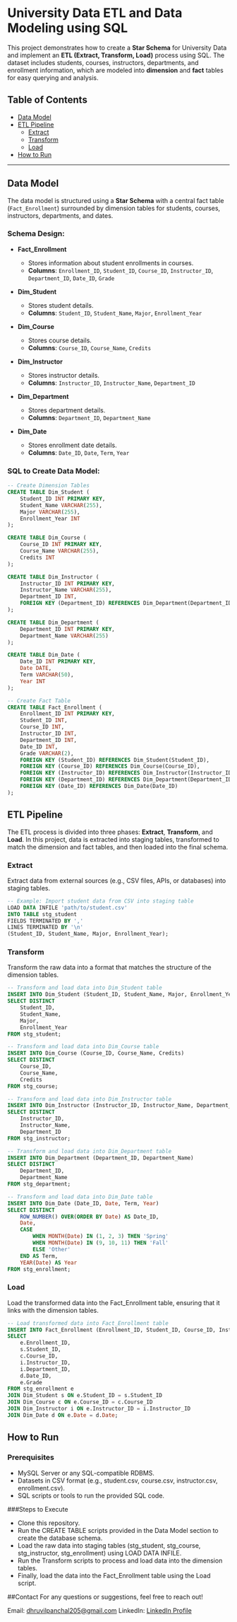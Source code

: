 # University Data ETL and Data Modeling using SQL

This project demonstrates how to create a **Star Schema** for University Data and implement an **ETL (Extract, Transform, Load)** process using SQL. The dataset includes students, courses, instructors, departments, and enrollment information, which are modeled into **dimension** and **fact** tables for easy querying and analysis.

## Table of Contents
- [Data Model](#data-model)
- [ETL Pipeline](#etl-pipeline)
  - [Extract](#extract)
  - [Transform](#transform)
  - [Load](#load)
- [How to Run](#how-to-run)

---

## Data Model

The data model is structured using a **Star Schema** with a central fact table (`Fact_Enrollment`) surrounded by dimension tables for students, courses, instructors, departments, and dates.

### Schema Design:

- **Fact_Enrollment**
    - Stores information about student enrollments in courses.
    - **Columns**: `Enrollment_ID`, `Student_ID`, `Course_ID`, `Instructor_ID`, `Department_ID`, `Date_ID`, `Grade`

- **Dim_Student**
    - Stores student details.
    - **Columns**: `Student_ID`, `Student_Name`, `Major`, `Enrollment_Year`

- **Dim_Course**
    - Stores course details.
    - **Columns**: `Course_ID`, `Course_Name`, `Credits`

- **Dim_Instructor**
    - Stores instructor details.
    - **Columns**: `Instructor_ID`, `Instructor_Name`, `Department_ID`

- **Dim_Department**
    - Stores department details.
    - **Columns**: `Department_ID`, `Department_Name`

- **Dim_Date**
    - Stores enrollment date details.
    - **Columns**: `Date_ID`, `Date`, `Term`, `Year`

### SQL to Create Data Model:

```sql
-- Create Dimension Tables
CREATE TABLE Dim_Student (
    Student_ID INT PRIMARY KEY,
    Student_Name VARCHAR(255),
    Major VARCHAR(255),
    Enrollment_Year INT
);

CREATE TABLE Dim_Course (
    Course_ID INT PRIMARY KEY,
    Course_Name VARCHAR(255),
    Credits INT
);

CREATE TABLE Dim_Instructor (
    Instructor_ID INT PRIMARY KEY,
    Instructor_Name VARCHAR(255),
    Department_ID INT,
    FOREIGN KEY (Department_ID) REFERENCES Dim_Department(Department_ID)
);

CREATE TABLE Dim_Department (
    Department_ID INT PRIMARY KEY,
    Department_Name VARCHAR(255)
);

CREATE TABLE Dim_Date (
    Date_ID INT PRIMARY KEY,
    Date DATE,
    Term VARCHAR(50),
    Year INT
);

-- Create Fact Table
CREATE TABLE Fact_Enrollment (
    Enrollment_ID INT PRIMARY KEY,
    Student_ID INT,
    Course_ID INT,
    Instructor_ID INT,
    Department_ID INT,
    Date_ID INT,
    Grade VARCHAR(2),
    FOREIGN KEY (Student_ID) REFERENCES Dim_Student(Student_ID),
    FOREIGN KEY (Course_ID) REFERENCES Dim_Course(Course_ID),
    FOREIGN KEY (Instructor_ID) REFERENCES Dim_Instructor(Instructor_ID),
    FOREIGN KEY (Department_ID) REFERENCES Dim_Department(Department_ID),
    FOREIGN KEY (Date_ID) REFERENCES Dim_Date(Date_ID)
);
```

## ETL Pipeline

The ETL process is divided into three phases: **Extract**, **Transform**, and **Load**. In this project, data is extracted into staging tables, transformed to match the dimension and fact tables, and then loaded into the final schema.

### Extract

Extract data from external sources (e.g., CSV files, APIs, or databases) into staging tables.

```sql
-- Example: Import student data from CSV into staging table
LOAD DATA INFILE 'path/to/student.csv'
INTO TABLE stg_student
FIELDS TERMINATED BY ','
LINES TERMINATED BY '\n'
(Student_ID, Student_Name, Major, Enrollment_Year);
```

### Transform

Transform the raw data into a format that matches the structure of the dimension tables.

```sql
-- Transform and load data into Dim_Student table
INSERT INTO Dim_Student (Student_ID, Student_Name, Major, Enrollment_Year)
SELECT DISTINCT
    Student_ID,
    Student_Name,
    Major,
    Enrollment_Year
FROM stg_student;

-- Transform and load data into Dim_Course table
INSERT INTO Dim_Course (Course_ID, Course_Name, Credits)
SELECT DISTINCT
    Course_ID,
    Course_Name,
    Credits
FROM stg_course;

-- Transform and load data into Dim_Instructor table
INSERT INTO Dim_Instructor (Instructor_ID, Instructor_Name, Department_ID)
SELECT DISTINCT
    Instructor_ID,
    Instructor_Name,
    Department_ID
FROM stg_instructor;

-- Transform and load data into Dim_Department table
INSERT INTO Dim_Department (Department_ID, Department_Name)
SELECT DISTINCT
    Department_ID,
    Department_Name
FROM stg_department;

-- Transform and load data into Dim_Date table
INSERT INTO Dim_Date (Date_ID, Date, Term, Year)
SELECT DISTINCT
    ROW_NUMBER() OVER(ORDER BY Date) AS Date_ID,
    Date,
    CASE
        WHEN MONTH(Date) IN (1, 2, 3) THEN 'Spring'
        WHEN MONTH(Date) IN (9, 10, 11) THEN 'Fall'
        ELSE 'Other'
    END AS Term,
    YEAR(Date) AS Year
FROM stg_enrollment;
```

### Load

Load the transformed data into the Fact_Enrollment table, ensuring that it links with the dimension tables.

```sql
-- Load transformed data into Fact_Enrollment table
INSERT INTO Fact_Enrollment (Enrollment_ID, Student_ID, Course_ID, Instructor_ID, Department_ID, Date_ID, Grade)
SELECT
    e.Enrollment_ID,
    s.Student_ID,
    c.Course_ID,
    i.Instructor_ID,
    i.Department_ID,
    d.Date_ID,
    e.Grade
FROM stg_enrollment e
JOIN Dim_Student s ON e.Student_ID = s.Student_ID
JOIN Dim_Course c ON e.Course_ID = c.Course_ID
JOIN Dim_Instructor i ON e.Instructor_ID = i.Instructor_ID
JOIN Dim_Date d ON e.Date = d.Date;
```

## How to Run

### Prerequisites
- MySQL Server or any SQL-compatible RDBMS.
- Datasets in CSV format (e.g., student.csv, course.csv, instructor.csv, enrollment.csv).
- SQL scripts or tools to run the provided SQL code.

###Steps to Execute
- Clone this repository.
- Run the CREATE TABLE scripts provided in the Data Model section to create the database schema.
- Load the raw data into staging tables (stg_student, stg_course, stg_instructor, stg_enrollment) using LOAD DATA INFILE.
- Run the Transform scripts to process and load data into the dimension tables.
- Finally, load the data into the Fact_Enrollment table using the Load script.

##Contact
For any questions or suggestions, feel free to reach out!

Email: dhruvilpanchal205@gmail.com
LinkedIn: [LinkedIn Profile](https://www.linkedin.com/in/dhruvilpanchal/)
